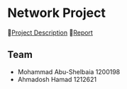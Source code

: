 # Network Project

🔗[Project Description](ENCS3320_Project1.pdf) 
🔗[Report](Report.pdf)

## Team
- Mohammad Abu-Shelbaia 1200198
- Ahmadosh Hamad 1212621

## 
